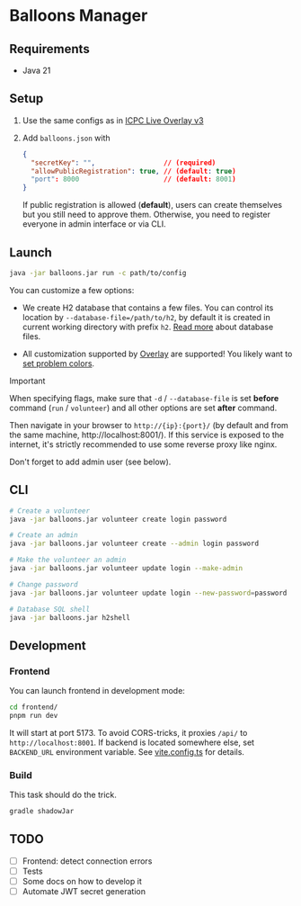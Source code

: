 # Balloons Manager

## Requirements

* Java 21

## Setup

1. Use the same configs as in [ICPC Live Overlay v3](https://github.com/icpc/live-v3)
2. Add `balloons.json` with

   ```json
   {
     "secretKey": "",                 // (required)
     "allowPublicRegistration": true, // (default: true)
     "port": 8000                     // (default: 8001)
   }
   ```

   If public registration is allowed (**default**), users can create themselves but you still need to approve them.
   Otherwise, you need to register everyone in admin interface or via CLI.

## Launch

```bash
java -jar balloons.jar run -c path/to/config
```

You can customize a few options:
* We create H2 database that contains a few files. You can control its location by `--database-file=/path/to/h2`, by default it is created
  in current working directory with prefix `h2`. [Read more](http://www.h2database.com/html/features.html#database_file_layout) about database files.

* All customization supported by [Overlay](https://github.com/icpc/live-v3) are supported!
  You likely want to [set problem colors](https://github.com/icpc/live-v3/blob/main/docs/advanced.json.md#change-problem-info).

> [!IMPORTANT] 
> When specifying flags, make sure that `-d` / `--database-file` is set **before** command (`run` / `volunteer`) and all other options
> are set **after** command.

Then navigate in your browser to `http://{ip}:{port}/` (by default and from the same machine, http://localhost:8001/). If this service
is exposed to the internet, it's strictly recommended to use some reverse proxy like nginx.

Don't forget to add admin user (see below).

## CLI

```bash
# Create a volunteer
java -jar balloons.jar volunteer create login password

# Create an admin
java -jar balloons.jar volunteer create --admin login password

# Make the volunteer an admin
java -jar balloons.jar volunteer update login --make-admin

# Change password
java -jar balloons.jar volunteer update login --new-password=password

# Database SQL shell
java -jar balloons.jar h2shell
```

## Development

### Frontend

You can launch frontend in development mode:

```bash
cd frontend/
pnpm run dev
```

It will start at port 5173. To avoid CORS-tricks, it proxies `/api/` to `http://localhost:8001`. If backend is located somewhere else,
set `BACKEND_URL` environment variable. See [vite.config.ts](frontend/vite.config.ts) for details.

### Build

This task should do the trick.

```bash
gradle shadowJar
```

## TODO

- [ ] Frontend: detect connection errors
- [ ] Tests
- [ ] Some docs on how to develop it
- [ ] Automate JWT secret generation 

